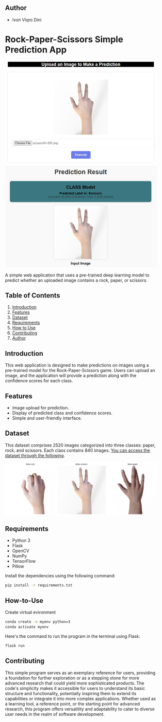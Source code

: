 ## Author
- Ivon Viqro Dini


# Rock-Paper-Scissors Simple Prediction App

<img src="Images/view.jpg" width="500"/>
<img src="Images/result.jpg" width="500"/>

A simple web application that uses a pre-trained deep learning model to predict whether an uploaded image contains a rock, paper, or scissors.

## Table of Contents
1. [Introduction](#introduction)
2. [Features](#features)
3. [Dataset](#dataset)
4. [Requirements](#requirements)
5. [How to Use](#how-to-use)
6. [Contributing](#contributing)
7. [Author](#author)

## Introduction

This web application is designed to make predictions on images using a pre-trained model for the Rock-Paper-Scissors game. Users can upload an image, and the application will provide a prediction along with the confidence scores for each class.

## Features

- Image upload for prediction.
- Display of predicted class and confidence scores.
- Simple and user-friendly interface.

## Dataset
This dataset comprises 2520 images categorized into three classes: paper, rock, and scissors. Each class contains 840 images. [You can access the dataset through the following](https://drive.google.com/drive/folders/1--SInWqD-WLF8I5LLGxZs9Y6p83tPmvN?usp=sharing).


<img src="Images/dataset.png" width="1000"/>


## Requirements

- Python 3
- Flask
- OpenCV
- NumPy
- TensorFlow
- Pillow

Install the dependencies using the following command:

```bash
pip install -r requirements.txt
```
## How-to-Use

Create virtual evironment
```bash
conda create -n myenv python=3
conda activate myenv
```
Here's the command to run the program in the terminal using Flask:
```bash
flask run
```
## Contributing


This simple program serves as an exemplary reference for users, providing a foundation for further exploration or as a stepping stone for more advanced research that could yield more sophisticated products. The code's simplicity makes it accessible for users to understand its basic structure and functionality, potentially inspiring them to extend its capabilities or integrate it into more complex applications. Whether used as a learning tool, a reference point, or the starting point for advanced research, this program offers versatility and adaptability to cater to diverse user needs in the realm of software development.

